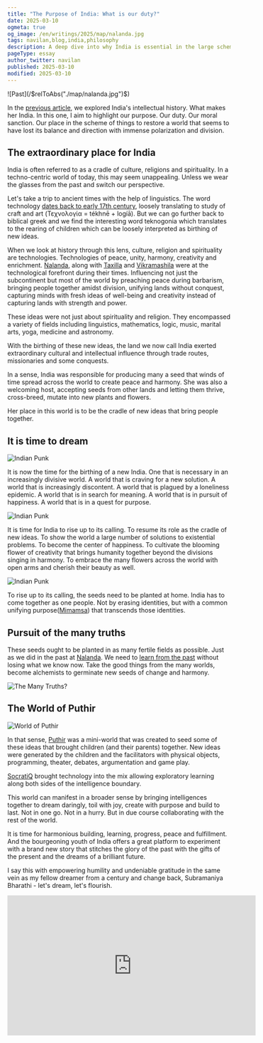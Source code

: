 ```yaml
---
title: "The Purpose of India: What is our duty?"
date: 2025-03-10
ogmeta: true
og_image: /en/writings/2025/map/nalanda.jpg
tags: navilan,blog,india,philosophy
description: A deep dive into why India is essential in the large scheme of things?
pageType: essay
author_twitter: navilan
published: 2025-03-10
modified: 2025-03-10
---
```



<div class="row gld-12 teaser-only">
![Past](/$relToAbs("./map/nalanda.jpg")$)
</div>

<!--more-->

In the [previous article][map of india], we explored India's intellectual history. What makes her India. In this one, I aim to highlight our purpose. Our duty. Our moral sanction. Our place in the scheme of things to restore a world that seems to have lost its balance and direction with immense polarization and division.

[map of india]: ./2025-01-16-intellectual-india.html

## The extraordinary place for India

India is often referred to as a cradle of culture, religions and spirituality. In a techno-centric world of today, this may seem unappealing. Unless we wear the glasses from the past and switch our perspective.

Let's take a trip to ancient times with the help of linguistics. The word technology [dates back to early 17th century][technology etymology], loosely translating to study of craft and art (Τεχνολογία = tékhnē + logíā). But we can go further back to biblical greek and we find the interesting word teknogonia which translates to the rearing of children which can be loosely interpreted as birthing of new ideas.

When we look at history through this lens, culture, religion and spirituality are technologies. Technologies of peace, unity, harmony, creativity and enrichment. [Nalanda][], along with [Taxilla][] and [Vikramashila][] were at the technological forefront during their times. Influencing not just the subcontinent but most of the world by preaching peace during barbarism, bringing people together amidst division, unifying lands without conquest, capturing minds with fresh ideas of well-being and creativity instead of capturing lands with strength and power.

These ideas were not just about spirituality and religion. They encompassed a variety of fields including linguistics, mathematics, logic, music, marital arts, yoga, medicine and astronomy.

[technology etymology]: https://en.wikipedia.org/wiki/Technology
[Taxilla]: https://en.wikipedia.org/wiki/Taxila
[Nalanda]: https://en.wikipedia.org/wiki/Nalanda
[Vikramashila]: https://en.wikipedia.org/wiki/Vikramashila

With the birthing of these new ideas, the land we now call India exerted extraordinary cultural and intellectual influence through trade routes, missionaries and some conquests.

In a sense, India was responsible for producing many a seed that winds of time spread across the world to create peace and harmony. She was also a welcoming host, accepting seeds from other lands and letting them thrive, cross-breed, mutate into new plants and flowers.

Her place in this world is to be the cradle of new ideas that bring people together.

## It is time to dream

![Indian Punk](./purpose/indian-punk-1.png)

It is now the time for the birthing of a new India. One that is necessary in an increasingly divisive world. A world that is craving for a new solution. A world that is increasingly discontent. A world that is plagued by a loneliness epidemic. A world that is in search for meaning. A world that is in pursuit of happiness. A world that is in a quest for purpose.

![Indian Punk](./purpose/indian-punk-3.png)

It is time for India to rise up to its calling. To resume its role as the cradle of new ideas. To show the world a large number of solutions to existential problems. To become the center of happiness. To cultivate the blooming flower of creativity that brings humanity together beyond the divisions singing in harmony. To embrace the many flowers across the world with open arms and cherish their beauty as well.

![Indian Punk](./purpose/indian-punk-2.png)

To rise up to its calling, the seeds need to be planted at home. India has to come together as one people. Not by erasing identities, but with a common unifying purpose([Mimamsa][]) that transcends those identities.

[Mimamsa]: ./2025-01-16-intellectual-india.html#mimamsa

## Pursuit of the many truths

These seeds ought to be planted in as many fertile fields as possible. Just as we did in the past at [Nalanda][]. We need to [learn from the past][past] without losing what we know now. Take the good things from the many worlds, become alchemists to germinate new seeds of change and harmony.

![The Many Truths?](./purpose/pathways.png)

[past]: ../2024/2024-07-18-learning-from-the-past.html

## The World of Puthir

![World of Puthir](./purpose/world-of-puthir.jpg)

In that sense, [Puthir](https://puthir.org) was a mini-world that was created to seed some of these ideas that brought children (and their parents) together. New ideas were generated by the children and the facilitators with physical objects, programming, theater, debates, argumentation and game play.

[SocratiQ](https://socratiq.ai) brought technology into the mix allowing exploratory learning along both sides of the intelligence boundary.

This world can manifest in a broader sense by bringing intelligences together to dream daringly, toil with joy, create with purpose and build to last. Not in one go. Not in a hurry. But in due course collaborating with the rest of the world.

It is time for harmonious building, learning, progress, peace and fulfillment. And the bourgeoning youth of India offers a great platform to experiment with a brand new story that stitches the glory of the past with the gifts of the present and the dreams of a brilliant future.

I say this with empowering humility and undeniable gratitude
in the same vein as my fellow dreamer from a century and change back, Subramaniya Bharathi  - let's dream, let's flourish.

<iframe width="560" height="315" src="https://www.youtube.com/embed/s7Xtkuc8k_k?si=rNusxRTFSJHe1J0P" title="YouTube video player" frameborder="0" allow="accelerometer; autoplay; clipboard-write; encrypted-media; gyroscope; picture-in-picture; web-share" referrerpolicy="strict-origin-when-cross-origin" allowfullscreen></iframe>